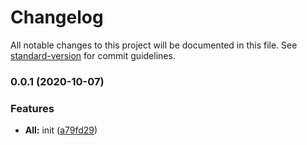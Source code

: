 # Changelog

All notable changes to this project will be documented in this file. See [standard-version](https://github.com/conventional-changelog/standard-version) for commit guidelines.

### 0.0.1 (2020-10-07)


### Features

* **All:** init ([a79fd29](https://github.com/fengyinchao/standard-template/commit/a79fd292104edbf87ed14b1bf548b67b10b0c215))
